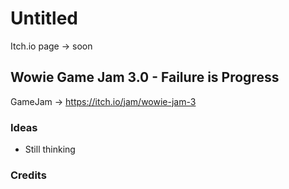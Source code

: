 # Untitled

Itch.io page -> soon

## Wowie Game Jam 3.0 - Failure is Progress

GameJam -> <https://itch.io/jam/wowie-jam-3>

### Ideas

- Still thinking

### Credits
